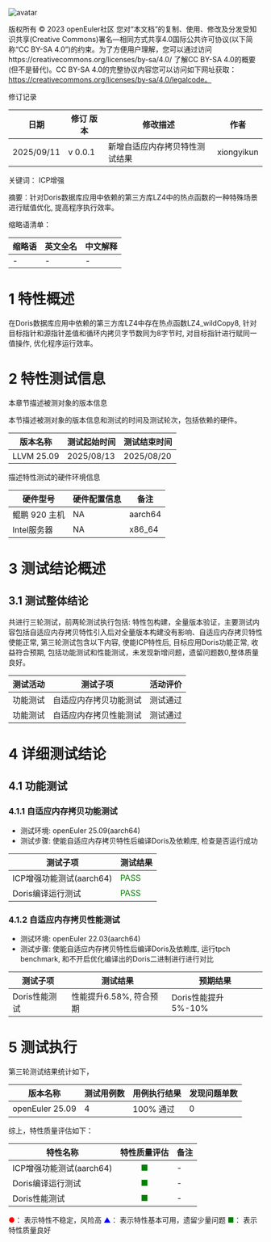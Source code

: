 ![avatar](../../images/openEuler.png)

版权所有 © 2023  openEuler社区
 您对“本文档”的复制、使用、修改及分发受知识共享(Creative Commons)署名—相同方式共享4.0国际公共许可协议(以下简称“CC BY-SA 4.0”)的约束。为了方便用户理解，您可以通过访问https://creativecommons.org/licenses/by-sa/4.0/ 了解CC BY-SA 4.0的概要 (但不是替代)。CC BY-SA 4.0的完整协议内容您可以访问如下网址获取：https://creativecommons.org/licenses/by-sa/4.0/legalcode。

修订记录

| 日期       | 修订   版本 | 修改描述                       | 作者       |
| ---------- | ----------- | ------------------------------ | ---------- |
| 2025/09/11 | v 0.0.1     | 新增自适应内存拷贝特性测试结果 | xiongyikun |

关键词： ICP增强

摘要：针对Doris数据库应用中依赖的第三方库LZ4中的热点函数的一种特殊场景进行赋值优化, 提高程序执行效率。

缩略语清单：

| 缩略语 | 英文全名 | 中文解释 |
| ------ | -------- | -------- |
| -      | -        | -        |

# 1     特性概述

在Doris数据库应用中依赖的第三方库LZ4中存在热点函数LZ4_wildCopy8, 针对目标指针和源指针差值和循环内拷贝字节数同为8字节时, 对目标指针进行赋同一值操作, 优化程序运行效率。

# 2     特性测试信息

本章节描述被测对象的版本信息

本节描述被测对象的版本信息和测试的时间及测试轮次，包括依赖的硬件。

| 版本名称   | 测试起始时间 | 测试结束时间 |
| ---------- | ------------ | ------------ |
| LLVM 25.09 | 2025/08/13   | 2025/08/20   |

描述特性测试的硬件环境信息

| 硬件型号      | 硬件配置信息 | 备注      |
| --------- | ------ | ------- |
| 鲲鹏 920 主机 | NA     | aarch64 |
| Intel服务器  | NA     | x86_64  |

# 3     测试结论概述

## 3.1   测试整体结论

共进行三轮测试，前两轮测试执行包括: 特性包构建，全量版本验证，主要测试内容包括自适应内存拷贝特性引入后对全量版本构建没有影响、自适应内存拷贝特性使能正常, 第三轮测试包含以下内容, 使能ICP特性后, 目标应用Doris功能正常, 收益符合预期, 包括功能测试和性能测试，未发现新增问题，遗留问题数0,整体质量良好。

| 测试活动 | 测试子项               | 活动评价 |
| -------- | ---------------------- | -------- |
| 功能测试 | 自适应内存拷贝功能测试 | 测试通过 |
| 功能测试 | 自适应内存拷贝性能测试 | 测试通过 |

# 4 详细测试结论

## 4.1 功能测试

### 4.1.1 自适应内存拷贝功能测试

- 测试环境: openEuler 25.09(aarch64)
- 测试步骤: 使能自适应内存拷贝特性后编译Doris及依赖库, 检查是否运行成功

| 测试子项                 | 测试结果                      |
| ------------------------ | ----------------------------- |
| ICP增强功能测试(aarch64) | <font color=green>PASS</font> |
| Doris编译运行测试        | <font color=green>PASS</font> |

### 4.1.2 自适应内存拷贝性能测试

- 测试环境: openEuler 22.03(aarch64)
- 测试步骤: 使能自适应内存拷贝特性后编译Doris及依赖库, 运行tpch benchmark, 和不开启优化编译出的Doris二进制进行进行对比

| 测试子项      | 测试结果                | 预期结果            |
| ------------- | ----------------------- | ------------------- |
| Doris性能测试 | 性能提升6.58%, 符合预期 | Doris性能提升5%-10% |

# 5 测试执行

第三轮测试结果统计如下，

| 版本名称        | 测试用例数 | 用例执行结果 | 发现问题单数 |
| --------------- | ---------- | ------------ | ------------ |
| openEuler 25.09 | 4          | 100% 通过    | 0            |

综上，特性质量评估如下：

| 特性名称                 |        特性质量评估        | 备注 |
| ------------------------ | :------------------------: | ---- |
| ICP增强功能测试(aarch64) | <font color=green>■</font> | -    |
| Doris编译运行测试        | <font color=green>■</font> | -    |
| Doris性能测试            | <font color=green>■</font> | -    |

<font color=red>●</font>： 表示特性不稳定，风险高
<font color=blue>▲</font>： 表示特性基本可用，遗留少量问题
<font color=green>■</font>： 表示特性质量良好